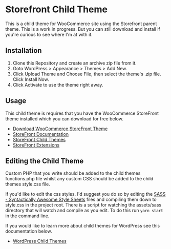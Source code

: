# Storefront Child Theme

This is a child theme for WooCommerce site using the Storefront parent theme. This is a work in progress. But you can still download and install if you're curious to see where I'm at with it.

## Installation

1. Clone this Repository and create an archive zip file from it.
2. Goto WordPress > Appearance > Themes > Add New.
2. Click Upload Theme and Choose File, then select the theme's .zip file. Click Install Now.
3. Click Activate to use the theme right away.

## Usage

This child theme is requires that you have the WooCommerce StoreFront theme installed which you can download for free below.

* [Download WooCommerce StoreFront Theme](https://wordpress.org/themes/storefront/)
* [StoreFront Documentation](http://docs.woocommerce.com/documentation/themes/storefront/)
* [StoreFront Child Themes](https://woocommerce.com/product-category/themes/storefront-child-theme-themes/)
* [StoreFront Extensions](https://woocommerce.com/product-category/storefront-extensions/)

## Editing the Child Theme

Custom PHP that you write should be added to the child themes functions.php file whilst any custom CSS should be added to the child themes style.css file.

If you'd like to edit the css styles. I'd suggest you do so by editing the [SASS - Syntactically Awesome Style Sheets](http://sass-lang.com/) files and compiling them down to style.css in the project root. There is a script for watching the assets/sass directory that will watch and compile as you edit. To do this run `yarn start` in the command line.

If you would like to learn more about child themes for WordPress see this documentation below.

* [WordPress Child Themes](https://codex.wordpress.org/Child_Themes)
